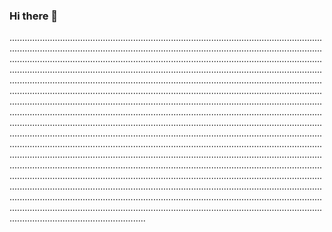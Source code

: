 ### Hi there 👋

..................................................................................................................................................................................................................................................................................................................................................................................................................................................................................................................................................................................................................................................................................................................................................................................................................................................................................................................................................................................................................................................................................................................................................................................................................................................................................................................................................................................................................................................................................................................................................................................................................................................................................................................................................................................................................................................................................................................................................................................................................................................................................................................................................................................................................................................